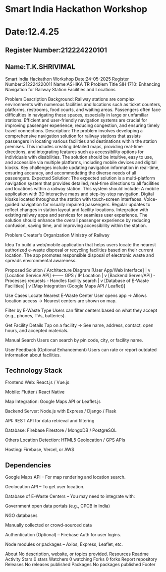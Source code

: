 # Smart India Hackathon Workshop
# Date:12.4.25
## Register Number:212224220101
## Name:T.K.SHRIVIMAL
Smart India Hackathon Workshop
Date:24-05-2025
Register Number:212224220011
Name:ASHIKA TR
Problem Title
SIH 1710: Enhancing Navigation for Railway Station Facilities and Locations

Problem Description
Background: Railway stations are complex environments with numerous facilities and locations such as ticket counters, platforms, restrooms, food courts, and waiting areas. Passengers often face difficulties in navigating these spaces, especially in large or unfamiliar stations. Efficient and user-friendly navigation systems are crucial for improving passenger experience, reducing congestion, and ensuring timely travel connections. Description: The problem involves developing a comprehensive navigation solution for railway stations that assists passengers in locating various facilities and destinations within the station premises. This includes creating detailed maps, providing real-time directions, and integrating features such as accessibility options for individuals with disabilities. The solution should be intuitive, easy to use, and accessible via multiple platforms, including mobile devices and digital kiosks. Key challenges include updating navigation information in real-time, ensuring accuracy, and accommodating the diverse needs of all passengers. Expected Solution: The expected solution is a multi-platform navigation system that provides detailed, real-time directions to all facilities and locations within a railway station. This system should include: A mobile application with 3D interactive maps and step-by-step navigation. Digital kiosks located throughout the station with touch-screen interfaces. Voice-guided navigation for visually impaired passengers. Regular updates to reflect changes in station layout and facility locations. Integration with existing railway apps and services for seamless user experience. The solution should enhance the overall passenger experience by reducing confusion, saving time, and improving accessibility within the station.

Problem Creater's Organization
Ministry of Railway

Idea
To build a web/mobile application that helps users locate the nearest authorized e-waste disposal or recycling facilities based on their current location. The app promotes responsible disposal of electronic waste and spreads environmental awareness.

Proposed Solution / Architecture Diagram
[User App/Web Interface] | v [Location Service API] <--- GPS / IP Location | v [Backend Server/API] - Processes requests - Handles facility search | v [Database of E-Waste Facilities] | v [Map Integration (Google Maps API / Leaflet)]

Use Cases
Locate Nearest E-Waste Center User opens app → Allows location access → Nearest centers are shown on map.

Filter by E-Waste Type Users can filter centers based on what they accept (e.g., phones, TVs, batteries).

Get Facility Details Tap on a facility → See name, address, contact, open hours, and accepted materials.

Manual Search Users can search by pin code, city, or facility name.

User Feedback (Optional Enhancement) Users can rate or report outdated information about facilities.

## Technology Stack

Frontend Web: React.js / Vue.js

Mobile: Flutter / React Native

Map Integration: Google Maps API or Leaflet.js

Backend Server: Node.js with Express / Django / Flask

API: REST API for data retrieval and filtering

Database: Firebase Firestore / MongoDB / PostgreSQL

Others Location Detection: HTML5 Geolocation / GPS APIs

Hosting: Firebase, Vercel, or AWS


## Dependencies
Google Maps API – For map rendering and location search.

Geolocation API – To get user location.

Database of E-Waste Centers – You may need to integrate with:

Government open data portals (e.g., CPCB in India)

NGO databases

Manually collected or crowd-sourced data

Authentication (Optional) – Firebase Auth for user logins.

Node modules or packages – Axios, Express, Leaflet, etc.

About
No description, website, or topics provided.
Resources
 Readme
 Activity
Stars
 0 stars
Watchers
 0 watching
Forks
 0 forks
Report repository
Releases
No releases published
Packages
No packages published
Footer




